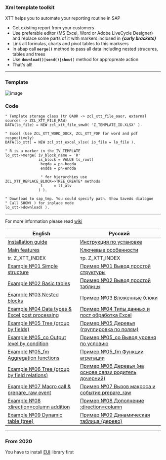 ### Xml template toolkit

XTT helps you to automate your reporting routine in SAP

- Get existing report from your customers
- Use preferable editor (MS Excel, Word or Adobe LiveCycle Designer) and replace some parts of it with markers inclosed in _**{curly brackets}**_
- Link all formulas, charts and pivot tables to this marksers
- In abap call **`merge()`** method to pass all data including nested strucures, tables and trees
- Use **`download()|send()|show()`** method for appropreate action
- That's all!

---

###  Template
![image](https://user-images.githubusercontent.com/36256417/80579411-6b7c0600-8a23-11ea-8166-d48e63b7d085.png)

### Code

```abap
" Template storage class (tr OAOR -> zcl_xtt_file_oaor, external sources -> ZCL_XTT_FILE_RAW)
DATA(lo_file) = NEW zcl_xtt_file_smw0( 'Z_TEMPLATE_ID.XLSX' ).

" Excel (Use ZCL_XTT_WORD_DOCX, ZCL_XTT_PDF for word and pdf respectively)
DATA(lo_xtt) = NEW zcl_xtt_excel_xlsx( io_file = lo_file ).

" R is a marker in the IV_TEMPLATE
lo_xtt->merge( iv_block_name = 'R'
               is_block = VALUE ts_root(
                begda = pn-begda
                endda = pn-endda
                
                " for hierarchies use ZCL_XTT_REPLACE_BLOCK=>TREE_CREATE* methods
                t     = lt_alv    
               ) ).

" Download to sap_tmp. You could specify path. Show SaveAs dialogue
" Call SHOW( ) for inplace mode
lo_xtt->download( ).
```

---

For more information please read [wiki](https://github.com/bizhuka/xtt/wiki)

| English| Русский |
|-------------|-------------|
|[Installation guide](https://github.com/bizhuka/aqo/wiki/Installation-guide)| [Инструкция по установке](https://github.com/bizhuka/aqo/wiki/Инструкция-по-установке) |
|[Main features](https://github.com/bizhuka/aqo/wiki/Main-features)| [Ключевые особенности](https://github.com/bizhuka/aqo/wiki/Ключевые-особенности)  |
| tr. Z_XTT_INDEX | тр. Z_XTT_INDEX |
| [Example №01 Simple structure](https://github.com/bizhuka/aqo/wiki/Example-%E2%84%9601-Simple-structure) | [Пример №01 Вывод простой структуры](https://github.com/bizhuka/aqo/wiki/Пример-№01-Вывод-простой-структуры) |
| [Example №02 Basic tables](https://github.com/bizhuka/aqo/wiki/Example-%E2%84%9602-Basic-tables) | [Пример №02 Вывод простой таблицы](https://github.com/bizhuka/aqo/wiki/Пример-№02-Вывод-простой-таблицы) |
| [Example №03 Nested blocks](https://github.com/bizhuka/aqo/wiki/Example-%E2%84%9603-Nested-blocks) | [Пример №03 Вложенные блоки](https://github.com/bizhuka/aqo/wiki/Пример-№03-Вложенные-блоки) |
| [Example №04 Data types & Excel post processing](https://github.com/bizhuka/aqo/wiki/Example-%E2%84%9604-Data-types-&-Excel-post-processing) | [Пример №04 Типы данных и пост обработка Excel](https://github.com/bizhuka/aqo/wiki/Пример-№04-Типы-данных-и-пост-обработка-Excel) |
| [Example №05 Tree (group by fields)](https://github.com/bizhuka/aqo/wiki/Example-%E2%84%9605-Tree-(group-by-fields)) | [Пример №05 Деревья (группировка по полям)](https://github.com/bizhuka/aqo/wiki/Пример-№05-Деревья-(группировка-по-полям)) |
| [Example №05_co Output level by condition](https://github.com/bizhuka/aqo/wiki/Example-№05_co-Output-level-by-condition) |[Пример №05_co Вывод уровня по условию](https://github.com/bizhuka/aqo/wiki/Пример-№05_co-Вывод-уровня-по-условию) |
| [Example №05_fm Aggregation functions](https://github.com/bizhuka/aqo/wiki/Example-№05_fm-Aggregation-functions) |[Пример №05_fm Функции агрегации](https://github.com/bizhuka/aqo/wiki/Пример-№05_fm-Функции-агрегации) |
| [Example №06 Tree (group by field relations)](https://github.com/bizhuka/aqo/wiki/Example-%E2%84%9606-Tree-(group-by-field-relations)) | [Пример №06 Деревья (на основе связи родитель дочерний)](https://github.com/bizhuka/aqo/wiki/Пример-№06-Деревья-(на-основе-связи-родитель-дочерний)) |
| [Example №07 Macro call & prepare_raw event](https://github.com/bizhuka/aqo/wiki/Example-%E2%84%9607-Macro-call-&-prepare_raw-event) | [Пример №07 Вызов макроса и событие prepare_raw](https://github.com/bizhuka/aqo/wiki/Пример-№07-Вызов-макроса-и-событие-prepare_raw) |
| [Example №08 ;direction=column addition](https://github.com/bizhuka/aqo/wiki/Example-%E2%84%9608-;direction=column-addition) | [Пример №08 Дополнение ;direction=column](https://github.com/bizhuka/aqo/wiki/Пример-№08-Дополнение-;direction=column) |
| [Example №09 Dynamic table (tree)](https://github.com/bizhuka/aqo/wiki/Example-%E2%84%9609-Dynamic-table) | [Пример №09 Динамическая таблица (дерево)](https://github.com/bizhuka/aqo/wiki/Пример-№09-Динамическая-таблица) |

---

### From 2020
You have to install [EUI](https://github.com/bizhuka/eui) library first 
